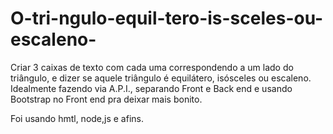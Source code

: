 # O-tri-ngulo-equil-tero-is-sceles-ou-escaleno-
Criar 3 caixas de texto com cada uma correspondendo a um lado do triângulo, e dizer se aquele triângulo é equilátero, isósceles ou escaleno. Idealmente fazendo via A.P.I., separando Front e Back end e usando Bootstrap no Front end pra deixar mais bonito.

Foi usando hmtl, node,js e afins.
